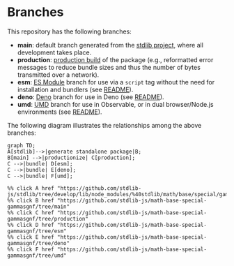 <!--

@license Apache-2.0

Copyright (c) 2022 The Stdlib Authors.

Licensed under the Apache License, Version 2.0 (the "License");
you may not use this file except in compliance with the License.
You may obtain a copy of the License at

    http://www.apache.org/licenses/LICENSE-2.0

Unless required by applicable law or agreed to in writing, software
distributed under the License is distributed on an "AS IS" BASIS,
WITHOUT WARRANTIES OR CONDITIONS OF ANY KIND, either express or implied.
See the License for the specific language governing permissions and
limitations under the License.

-->

# Branches

This repository has the following branches:

-   **main**: default branch generated from the [stdlib project][stdlib-url], where all development takes place.
-   **production**: [production build][production-url] of the package (e.g., reformatted error messages to reduce bundle sizes and thus the number of bytes transmitted over a network).
-   **esm**: [ES Module][esm-url] branch for use via a `script` tag without the need for installation and bundlers (see [README][esm-readme]).
-   **deno**: [Deno][deno-url] branch for use in Deno (see [README][deno-readme]).
-   **umd**: [UMD][umd-url] branch for use in Observable, or in dual browser/Node.js environments (see [README][umd-readme]).

The following diagram illustrates the relationships among the above branches:

```mermaid
graph TD;
A[stdlib]-->|generate standalone package|B;
B[main] -->|productionize| C[production];
C -->|bundle| D[esm];
C -->|bundle| E[deno];
C -->|bundle| F[umd];

%% click A href "https://github.com/stdlib-js/stdlib/tree/develop/lib/node_modules/%40stdlib/math/base/special/gammasgnf"
%% click B href "https://github.com/stdlib-js/math-base-special-gammasgnf/tree/main"
%% click C href "https://github.com/stdlib-js/math-base-special-gammasgnf/tree/production"
%% click D href "https://github.com/stdlib-js/math-base-special-gammasgnf/tree/esm"
%% click E href "https://github.com/stdlib-js/math-base-special-gammasgnf/tree/deno"
%% click F href "https://github.com/stdlib-js/math-base-special-gammasgnf/tree/umd"
```

[stdlib-url]: https://github.com/stdlib-js/stdlib/tree/develop/lib/node_modules/%40stdlib/math/base/special/gammasgnf
[production-url]: https://github.com/stdlib-js/math-base-special-gammasgnf/tree/production
[deno-url]: https://github.com/stdlib-js/math-base-special-gammasgnf/tree/deno
[deno-readme]: https://github.com/stdlib-js/math-base-special-gammasgnf/blob/deno/README.md
[umd-url]: https://github.com/stdlib-js/math-base-special-gammasgnf/tree/umd
[umd-readme]: https://github.com/stdlib-js/math-base-special-gammasgnf/blob/umd/README.md
[esm-url]: https://github.com/stdlib-js/math-base-special-gammasgnf/tree/esm
[esm-readme]: https://github.com/stdlib-js/math-base-special-gammasgnf/blob/esm/README.md